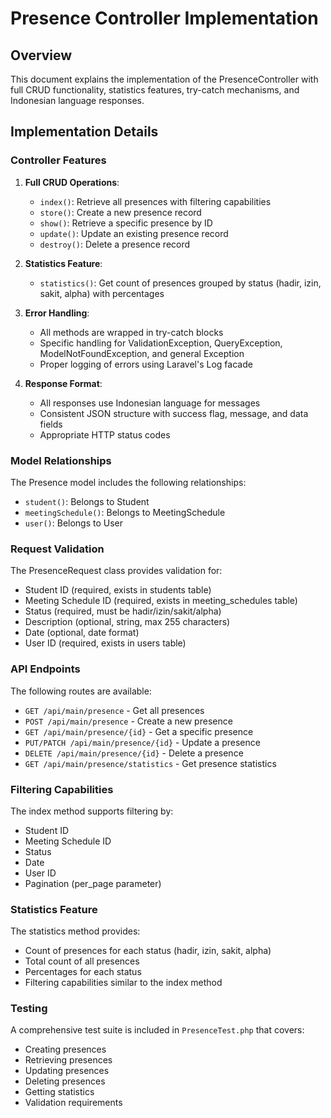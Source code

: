 # Presence Controller Implementation

## Overview

This document explains the implementation of the PresenceController with full CRUD functionality, statistics features, try-catch mechanisms, and Indonesian language responses.

## Implementation Details

### Controller Features

1. **Full CRUD Operations**:

    - `index()`: Retrieve all presences with filtering capabilities
    - `store()`: Create a new presence record
    - `show()`: Retrieve a specific presence by ID
    - `update()`: Update an existing presence record
    - `destroy()`: Delete a presence record

2. **Statistics Feature**:

    - `statistics()`: Get count of presences grouped by status (hadir, izin, sakit, alpha) with percentages

3. **Error Handling**:

    - All methods are wrapped in try-catch blocks
    - Specific handling for ValidationException, QueryException, ModelNotFoundException, and general Exception
    - Proper logging of errors using Laravel's Log facade

4. **Response Format**:
    - All responses use Indonesian language for messages
    - Consistent JSON structure with success flag, message, and data fields
    - Appropriate HTTP status codes

### Model Relationships

The Presence model includes the following relationships:

-   `student()`: Belongs to Student
-   `meetingSchedule()`: Belongs to MeetingSchedule
-   `user()`: Belongs to User

### Request Validation

The PresenceRequest class provides validation for:

-   Student ID (required, exists in students table)
-   Meeting Schedule ID (required, exists in meeting_schedules table)
-   Status (required, must be hadir/izin/sakit/alpha)
-   Description (optional, string, max 255 characters)
-   Date (optional, date format)
-   User ID (required, exists in users table)

### API Endpoints

The following routes are available:

-   `GET /api/main/presence` - Get all presences
-   `POST /api/main/presence` - Create a new presence
-   `GET /api/main/presence/{id}` - Get a specific presence
-   `PUT/PATCH /api/main/presence/{id}` - Update a presence
-   `DELETE /api/main/presence/{id}` - Delete a presence
-   `GET /api/main/presence/statistics` - Get presence statistics

### Filtering Capabilities

The index method supports filtering by:

-   Student ID
-   Meeting Schedule ID
-   Status
-   Date
-   User ID
-   Pagination (per_page parameter)

### Statistics Feature

The statistics method provides:

-   Count of presences for each status (hadir, izin, sakit, alpha)
-   Total count of all presences
-   Percentages for each status
-   Filtering capabilities similar to the index method

### Testing

A comprehensive test suite is included in `PresenceTest.php` that covers:

-   Creating presences
-   Retrieving presences
-   Updating presences
-   Deleting presences
-   Getting statistics
-   Validation requirements
